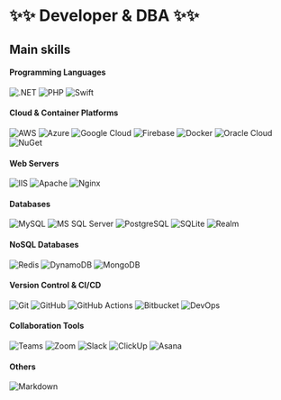 # ✨✨ Developer & DBA ✨✨

## Main skills

#### Programming Languages
<p align="left">
  <img src="https://img.shields.io/static/v1?label=&message=.NET&color=512bd4&style=for-the-badge&logo=visual-studio&logoColor=white" alt=".NET" />
  <img src="https://img.shields.io/static/v1?label=&message=PHP&color=777bb4&style=for-the-badge&logo=php&logoColor=white" alt="PHP" />
  <img src="https://img.shields.io/static/v1?label=&message=Swift&color=fa7343&style=for-the-badge&logo=swift&logoColor=white" alt="Swift" />
</p>

#### Cloud & Container Platforms
<p align="left">
  <img src="https://img.shields.io/static/v1?label=&message=AWS&color=232f3e&style=for-the-badge&logo=amazon-aws&logoColor=white" alt="AWS" />
  <img src="https://img.shields.io/static/v1?label=&message=Azure&color=0089d6&style=for-the-badge&logo=microsoft-azure&logoColor=white" alt="Azure" />
  <img src="https://img.shields.io/static/v1?label=&message=Google%20Cloud&color=4285f4&style=for-the-badge&logo=google-cloud&logoColor=white" alt="Google Cloud" />
  <img src="https://img.shields.io/static/v1?label=&message=Firebase&color=ffca28&style=for-the-badge&logo=firebase&logoColor=black" alt="Firebase" />
  <img src="https://img.shields.io/static/v1?label=&message=Docker&color=0db7ed&style=for-the-badge&logo=docker&logoColor=white" alt="Docker" />
  <img src="https://img.shields.io/static/v1?label=&message=Oracle%20cloud&color=d05433&style=for-the-badge&logo=oracle&logoColor=white" alt="Oracle Cloud" />
  <img src="https://img.shields.io/static/v1?label=&message=nuget&color=004880&style=for-the-badge&logo=nuget&logoColor=white" alt="NuGet" />
</p>

#### Web Servers
<p align="left">
  <img src="https://img.shields.io/static/v1?label=&message=IIS&color=006ebf&style=for-the-badge&logo=microsoft&logoColor=white" alt="IIS" />
  <img src="https://img.shields.io/static/v1?label=&message=apache&color=cc2030&style=for-the-badge&logo=apache&logoColor=white" alt="Apache" />
  <img src="https://img.shields.io/static/v1?label=&message=nginx&color=269539&style=for-the-badge&logo=nginx&logoColor=white" alt="Nginx" />
</p>

#### Databases
<p align="left">
  <img src="https://img.shields.io/static/v1?label=&message=MySQL&color=4479a1&style=for-the-badge&logo=mysql&logoColor=white" alt="MySQL" />
  <img src="https://img.shields.io/static/v1?label=&message=MS%20SQL%20Server&color=cc2927&style=for-the-badge&logo=microsoft-sql-server&logoColor=white" alt="MS SQL Server" />
  <img src="https://img.shields.io/static/v1?label=&message=PostgreSQL&color=336791&style=for-the-badge&logo=postgresql&logoColor=white" alt="PostgreSQL" />
  <img src="https://img.shields.io/static/v1?label=&message=SQLite&color=003b57&style=for-the-badge&logo=sqlite&logoColor=white" alt="SQLite" />
  <img src="https://img.shields.io/static/v1?label=&message=Realm&color=39477f&style=for-the-badge&logo=realm&logoColor=white" alt="Realm" />
</p>

#### NoSQL Databases
<p align="left">
  <img src="https://img.shields.io/static/v1?label=&message=redis&color=7a0c00&style=for-the-badge&logo=redis&logoColor=white" alt="Redis" />
  <img src="https://img.shields.io/static/v1?label=&message=dynamodb&color=2d6fb2&style=for-the-badge&logo=amazon-dynamodb&logoColor=white" alt="DynamoDB" />
  <img src="https://img.shields.io/static/v1?label=&message=Mongo-DB&color=589636&style=for-the-badge&logo=mongodb&logoColor=white" alt="MongoDB" />
</p>

#### Version Control & CI/CD
<p align="left">
  <img src="https://img.shields.io/static/v1?label=&message=Git&color=f05032&style=for-the-badge&logo=git&logoColor=white" alt="Git" />
  <img src="https://img.shields.io/static/v1?label=&message=GitHub&color=181717&style=for-the-badge&logo=github&logoColor=white" alt="GitHub" />
  <img src="https://img.shields.io/static/v1?label=&message=GitHub%20actions&color=256DDE&style=for-the-badge&logo=github-actions&logoColor=white" alt="GitHub Actions" />
  <img src="https://img.shields.io/static/v1?label=&message=Bit%20Bucket&color=0052cc&style=for-the-badge&logo=Bitbucket&logoColor=white" alt="Bitbucket" />
  <img src="https://img.shields.io/static/v1?label=&message=DevOps&color=0078d4&style=for-the-badge&logo=tfs&logoColor=white" alt="DevOps" />
</p>

#### Collaboration Tools
<p align="left">
  <img src="https://img.shields.io/static/v1?label=&message=Teams&color=5558af&style=for-the-badge&logo=microsoft-teams&logoColor=white" alt="Teams" />
  <img src="https://img.shields.io/static/v1?label=&message=Zoom&color=2d8cff&style=for-the-badge&logo=zoom&logoColor=white" alt="Zoom" />
  <img src="https://img.shields.io/static/v1?label=&message=Slack&color=3e0d24&style=for-the-badge&logo=slack&logoColor=white" alt="Slack" />
  <img src="https://img.shields.io/static/v1?label=&message=ClickUp&color=7485fc&style=for-the-badge&logo=clickup&logoColor=white" alt="ClickUp" />
  <img src="https://img.shields.io/static/v1?label=&message=asana&color=f06a6a&style=for-the-badge&logo=asana&logoColor=white" alt="Asana" />
</p>

#### Others
<p align="left">
  <img src="https://img.shields.io/static/v1?label=&message=MarkDown&color=000000&style=for-the-badge&logo=markdown&logoColor=white" alt="Markdown" />
</p>
